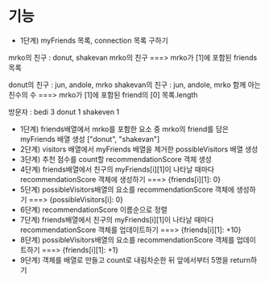 # 기능

-   1단계) myFriends 목록, connection 목록 구하기

mrko의 친구 : donut, shakevan
mrko의 친구 ===> mrko가 [1]에 포함된 friends 목록

donut의 친구 : jun, andole, mrko
shakevan의 친구 : jun, andole, mrko
함께 아는 친수의 수 ===> mrko가 [1]에 포함된 friend의 [0] 목록.length

방문자 : bedi 3 donut 1 shakeven 1

-   1단계) friends배열에서 mrko를 포함한 요소 중 mrko의 friend를 담은 myFriends 배열 생성 ["donut", "shakevan"]
-   2단계) visitors 배열에서 myFriends 배열을 제거한 possibleVisitors 배열 생성
-   3단계) 추천 점수를 count할 recommendationScore 객체 생성
-   4단계) friends배열에서 친구의 myFriends[i][1]이 나타날 때마다 recommendationScore 객체에 생성하기 ===> {friends[i][1]: 0}
-   5단계) possibleVisitors배열의 요소를 recommendationScore 객체에 생성하기 ===> {possibleVisitors[i]: 0}
-   6단계) recommendationScore 이름순으로 정렬
-   7단계) friends배열에서 친구의 myFriends[i][1]이 나타날 때마다 recommendationScore 객체를 업데이트하기 ===> {friends[i][1]: +10}
-   8단계) possibleVisitors배열의 요소를 recommendationScore 객체를 업데이트하기 ===> {friends[i][1]: +1}
-   9단계) 객체를 배열로 만들고 count로 내림차순한 뒤 앞에서부터 5명을 return하기
